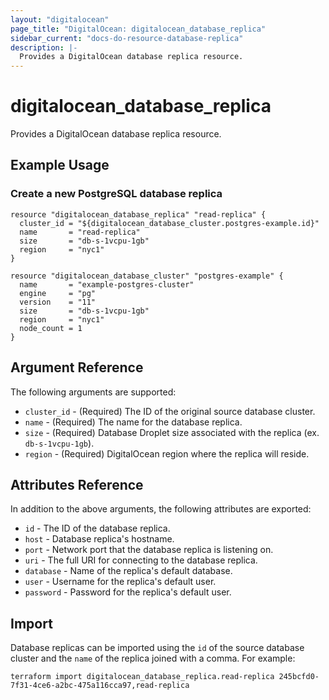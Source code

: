 ```yaml
---
layout: "digitalocean"
page_title: "DigitalOcean: digitalocean_database_replica"
sidebar_current: "docs-do-resource-database-replica"
description: |-
  Provides a DigitalOcean database replica resource.
---
```


# digitalocean\_database\_replica

Provides a DigitalOcean database replica resource.

## Example Usage

### Create a new PostgreSQL database replica
```hcl
resource "digitalocean_database_replica" "read-replica" {
  cluster_id = "${digitalocean_database_cluster.postgres-example.id}"
  name       = "read-replica"
  size       = "db-s-1vcpu-1gb"
  region     = "nyc1"
}

resource "digitalocean_database_cluster" "postgres-example" {
  name       = "example-postgres-cluster"
  engine     = "pg"
  version    = "11"
  size       = "db-s-1vcpu-1gb"
  region     = "nyc1"
  node_count = 1
}
```

## Argument Reference

The following arguments are supported:

* `cluster_id` - (Required) The ID of the original source database cluster.
* `name` - (Required) The name for the database replica.
* `size` - (Required) Database Droplet size associated with the replica (ex. `db-s-1vcpu-1gb`).
* `region` - (Required) DigitalOcean region where the replica will reside.

## Attributes Reference

In addition to the above arguments, the following attributes are exported:

* `id` - The ID of the database replica.
* `host` - Database replica's hostname.
* `port` - Network port that the database replica is listening on.
* `uri` - The full URI for connecting to the database replica.
* `database` - Name of the replica's default database.
* `user` - Username for the replica's default user.
* `password` - Password for the replica's default user.

## Import

Database replicas can be imported using the `id` of the source database cluster
and the `name` of the replica joined with a comma. For example:

```
terraform import digitalocean_database_replica.read-replica 245bcfd0-7f31-4ce6-a2bc-475a116cca97,read-replica
```
